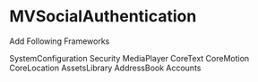 MVSocialAuthentication
======================

Add Following Frameworks

SystemConfiguration
Security
MediaPlayer
CoreText
CoreMotion
CoreLocation
AssetsLibrary
AddressBook
Accounts

